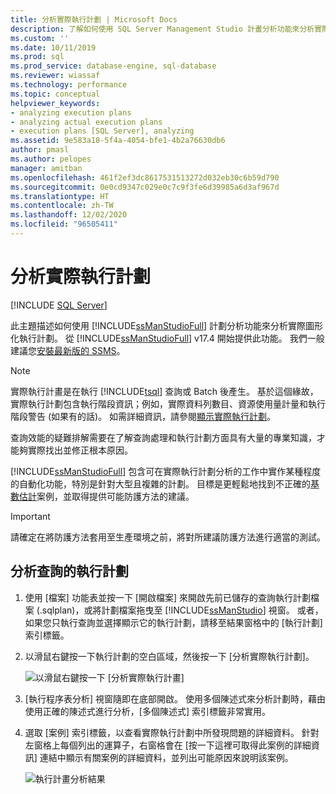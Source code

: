 ```yaml
---
title: 分析實際執行計劃 | Microsoft Docs
description: 了解如何使用 SQL Server Management Studio 計畫分析功能來分析實際圖形化執行計畫，其中包含執行階段資訊。
ms.custom: ''
ms.date: 10/11/2019
ms.prod: sql
ms.prod_service: database-engine, sql-database
ms.reviewer: wiassaf
ms.technology: performance
ms.topic: conceptual
helpviewer_keywords:
- analyzing execution plans
- analyzing actual execution plans
- execution plans [SQL Server], analyzing
ms.assetid: 9e583a18-5f4a-4054-bfe1-4b2a76630db6
author: pmasl
ms.author: pelopes
manager: amitban
ms.openlocfilehash: 461f2ef3dc8617531513272d032eb30c6b59d790
ms.sourcegitcommit: 0e0cd9347c029e0c7c9f3fe6d39985a6d3af967d
ms.translationtype: HT
ms.contentlocale: zh-TW
ms.lasthandoff: 12/02/2020
ms.locfileid: "96505411"
---
```

# <a name="analyze-an-actual-execution-plan"></a>分析實際執行計劃

 [!INCLUDE [SQL Server](../../includes/applies-to-version/sqlserver.md)]

此主題描述如何使用 [!INCLUDE[ssManStudioFull](../../includes/ssmanstudiofull-md.md)] 計劃分析功能來分析實際圖形化執行計劃。 從 [!INCLUDE[ssManStudioFull](../../includes/ssmanstudiofull-md.md)] v17.4 開始提供此功能。 我們一般建議您[安裝最新版的 SSMS](../../ssms/download-sql-server-management-studio-ssms.md)。

> [!NOTE]
> 實際執行計畫是在執行 [!INCLUDE[tsql](../../includes/tsql-md.md)] 查詢或 Batch 後產生。 基於這個緣故，實際執行計劃包含執行階段資訊；例如，實際資料列數目、資源使用量計量和執行階段警告 (如果有的話)。 如需詳細資訊，請參閱[顯示實際執行計劃](../../relational-databases/performance/display-an-actual-execution-plan.md)。
  
查詢效能的疑難排解需要在了解查詢處理和執行計劃方面具有大量的專業知識，才能夠實際找出並修正根本原因。

[!INCLUDE[ssManStudioFull](../../includes/ssmanstudiofull-md.md)] 包含可在實際執行計劃分析的工作中實作某種程度的自動化功能，特別是針對大型且複雜的計劃。 目標是更輕鬆地找到不正確的[基數估計](../../relational-databases/performance/cardinality-estimation-sql-server.md)案例，並取得提供可能防護方法的建議。

> [!IMPORTANT]
> 請確定在將防護方法套用至生產環境之前，將對所建議防護方法進行適當的測試。
  
## <a name="to-analyze-an-execution-plan-for-a-query"></a>分析查詢的執行計劃  
  
1.  使用 [檔案] 功能表並按一下 [開啟檔案] 來開啟先前已儲存的查詢執行計劃檔案 (.sqlplan)，或將計劃檔案拖曳至 [!INCLUDE[ssManStudio](../../includes/ssManStudio-md.md)] 視窗。 或者，如果您只執行查詢並選擇顯示它的執行計劃，請移至結果窗格中的 [執行計劃] 索引標籤。 

2.  以滑鼠右鍵按一下執行計劃的空白區域，然後按一下 [分析實際執行計劃]。 

    ![以滑鼠右鍵按一下 [分析實際執行計畫]](../../relational-databases/performance/media/plananalysismenuoption.png "以滑鼠右鍵按一下 [分析實際執行計畫]")   

3.  [執行程序表分析] 視窗隨即在底部開啟。 使用多個陳述式來分析計劃時，藉由使用正確的陳述式進行分析，[多個陳述式] 索引標籤非常實用。

4.  選取 [案例] 索引標籤，以查看實際執行計劃中所發現問題的詳細資料。 針對左窗格上每個列出的運算子，右窗格會在 [按一下這裡可取得此案例的詳細資訊] 連結中顯示有關案例的詳細資料，並列出可能原因來說明該案例。

    ![執行計畫分析結果](../../relational-databases/performance/media/plananalysis-scenarios.png "執行計畫分析結果") 
